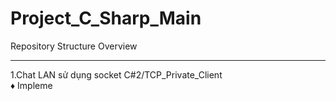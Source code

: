 # Project_C_Sharp_Main
Repository Structure Overview

---

1.Chat LAN sử dụng socket C#2/TCP_Private_Client
<br>
♦ Impleme
